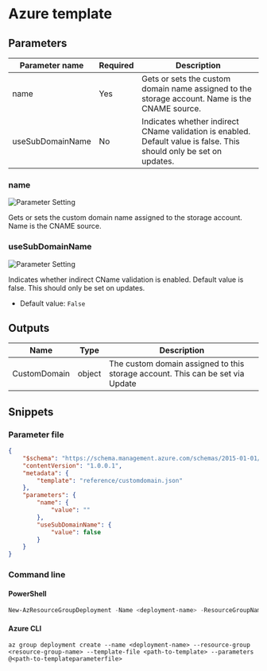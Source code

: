 # Azure template

## Parameters

Parameter name | Required | Description
-------------- | -------- | -----------
name           | Yes      | Gets or sets the custom domain name assigned to the storage account. Name is the CNAME source.
useSubDomainName | No       | Indicates whether indirect CName validation is enabled. Default value is false. This should only be set on updates.

### name

![Parameter Setting](https://img.shields.io/badge/parameter-required-orange?style=flat-square)

Gets or sets the custom domain name assigned to the storage account. Name is the CNAME source.

### useSubDomainName

![Parameter Setting](https://img.shields.io/badge/parameter-optional-green?style=flat-square)

Indicates whether indirect CName validation is enabled. Default value is false. This should only be set on updates.

- Default value: `False`

## Outputs

Name | Type | Description
---- | ---- | -----------
CustomDomain | object | The custom domain assigned to this storage account. This can be set via Update

## Snippets

### Parameter file

```json
{
    "$schema": "https://schema.management.azure.com/schemas/2015-01-01/deploymentParameters.json#",
    "contentVersion": "1.0.0.1",
    "metadata": {
        "template": "reference/customdomain.json"
    },
    "parameters": {
        "name": {
            "value": ""
        },
        "useSubDomainName": {
            "value": false
        }
    }
}
```

### Command line

#### PowerShell

```powershell
New-AzResourceGroupDeployment -Name <deployment-name> -ResourceGroupName <resource-group-name> -TemplateFile <path-to-template> -TemplateParameterFile <path-to-templateparameter>
```

#### Azure CLI

```text
az group deployment create --name <deployment-name> --resource-group <resource-group-name> --template-file <path-to-template> --parameters @<path-to-templateparameterfile>
```
